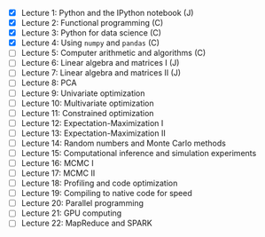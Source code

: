 - [x] Lecture 1: Python and the IPython notebook (J)
- [x] Lecture 2: Functional programming (C)
- [x] Lecture 3: Python for data science (C)
- [x] Lecture 4: Using `numpy` and `pandas` (C)
- [ ] Lecture 5: Computer arithmetic and algorithms (C)
- [ ] Lecture 6: Linear algebra and matrices I (J)
- [ ] Lecture 7: Linear algebra and matrices II (J)
- [ ] Lecture 8: PCA
- [ ] Lecture 9: Univariate optimization
- [ ] Lecture 10: Multivariate optimization
- [ ] Lecture 11: Constrained optimization
- [ ] Lecture 12: Expectation-Maximization I
- [ ] Lecture 13: Expectation-Maximization II
- [ ] Lecture 14: Random numbers and Monte Carlo methods
- [ ] Lecture 15: Computational inference and simulation experiments
- [ ] Lecture 16: MCMC I
- [ ] Lecture 17: MCMC II
- [ ] Lecture 18: Profiling and code optimization
- [ ] Lecture 19: Compiling to native code for speed
- [ ] Lecture 20: Parallel programming
- [ ] Lecture 21: GPU computing
- [ ] Lecture 22: MapReduce and SPARK
